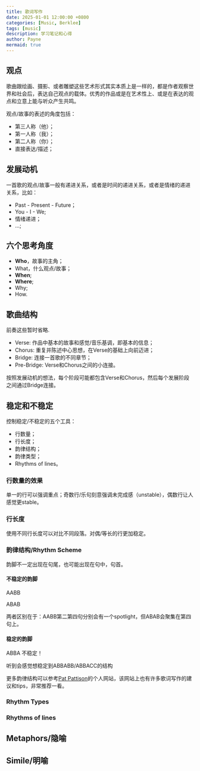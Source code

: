 ```yaml
---
title: 歌词写作
date: 2025-01-01 12:00:00 +0800
categories: [Music, Berklee]
tags: [music]      
description: 学习笔记和心得
author: Payne
mermaid: true
---
```



## 观点

歌曲跟绘画、摄影、或者雕塑这些艺术形式其实本质上是一样的，都是作者观察世界和社会后，表达自己观点的载体。优秀的作品或是在艺术性上、或是在表达的观点和立意上能与听众产生共鸣。

观点/故事的表述的角度包括：
- 第三人称（他）；
- 第一人称（我）；
- 第二人称（你）；
- 直接表达/描述；

## 发展动机

一首歌的观点/故事一般有递进关系，或者是时间的递进关系，或者是情绪的递进关系，比如：

- Past - Present - Future；
- You - I - We;
- 情绪递进；
- ...;

## 六个思考角度

- **Who**，故事的主角；
- What，什么观点/故事；
- **When**;
- **Where**;
- Why;
- How.

## 歌曲结构

前奏这些暂时省略.

- Verse: 作品中基本的故事和感觉/音乐基调，即基本的信息；
- Chorus: 重复并陈述中心思想，在Verse的基础上向前迈进；
- Bridge: 连接一首歌的不同章节；
- Pre-Bridge: Verse和Chorus之间的小连接。

按照发展动机的想法，每个阶段可能都包含Verse和Chorus，然后每个发展阶段之间通过Bridge连接。

## 稳定和不稳定

控制稳定/不稳定的五个工具： 
- 行数量；
- 行长度；
- 韵律结构；
- 韵律类型；
- Rhythms of lines。

### 行数量的效果

单一的行可以强调重点；奇数行/乐句刻意强调未完成感（unstable），偶数行让人感觉更stable。

### 行长度

使用不同行长度可以对比不同段落。对偶/等长的行更加稳定。

### 韵律结构/Rhythm Scheme

韵脚不一定出现在句尾，也可能出现在句中，句首。

#### 不稳定的韵脚

AABB

ABAB

两者区别在于：AABB第二第四句分别会有一个spotlight，但ABAB会聚集在第四句上。

#### 稳定的韵脚

ABBA 不稳定！

听到会感觉想稳定到ABBABB/ABBACC的结构

更多韵律结构可以参考[Pat Pattison](https://www.patpattison.com/)的个人网站，该网站上也有许多歌词写作的建议和tips，非常推荐一看。

### Rhythm Types

### Rhythms of lines

## Metaphors/隐喻

## Simile/明喻






